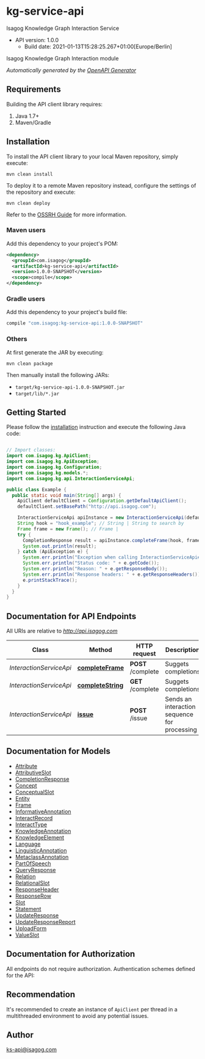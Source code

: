 # kg-service-api

Isagog Knowledge Graph Interaction Service
- API version: 1.0.0
  - Build date: 2021-01-13T15:28:25.267+01:00[Europe/Berlin]

Isagog Knowledge Graph Interaction module


*Automatically generated by the [OpenAPI Generator](https://openapi-generator.tech)*


## Requirements

Building the API client library requires:
1. Java 1.7+
2. Maven/Gradle

## Installation

To install the API client library to your local Maven repository, simply execute:

```shell
mvn clean install
```

To deploy it to a remote Maven repository instead, configure the settings of the repository and execute:

```shell
mvn clean deploy
```

Refer to the [OSSRH Guide](http://central.sonatype.org/pages/ossrh-guide.html) for more information.

### Maven users

Add this dependency to your project's POM:

```xml
<dependency>
  <groupId>com.isagog</groupId>
  <artifactId>kg-service-api</artifactId>
  <version>1.0.0-SNAPSHOT</version>
  <scope>compile</scope>
</dependency>
```

### Gradle users

Add this dependency to your project's build file:

```groovy
compile "com.isagog:kg-service-api:1.0.0-SNAPSHOT"
```

### Others

At first generate the JAR by executing:

```shell
mvn clean package
```

Then manually install the following JARs:

* `target/kg-service-api-1.0.0-SNAPSHOT.jar`
* `target/lib/*.jar`

## Getting Started

Please follow the [installation](#installation) instruction and execute the following Java code:

```java

// Import classes:
import com.isagog.kg.ApiClient;
import com.isagog.kg.ApiException;
import com.isagog.kg.Configuration;
import com.isagog.kg.models.*;
import com.isagog.kg.api.InteractionServiceApi;

public class Example {
  public static void main(String[] args) {
    ApiClient defaultClient = Configuration.getDefaultApiClient();
    defaultClient.setBasePath("http://api.isagog.com");

    InteractionServiceApi apiInstance = new InteractionServiceApi(defaultClient);
    String hook = "hook_example"; // String | String to search by
    Frame frame = new Frame(); // Frame | 
    try {
      CompletionResponse result = apiInstance.completeFrame(hook, frame);
      System.out.println(result);
    } catch (ApiException e) {
      System.err.println("Exception when calling InteractionServiceApi#completeFrame");
      System.err.println("Status code: " + e.getCode());
      System.err.println("Reason: " + e.getResponseBody());
      System.err.println("Response headers: " + e.getResponseHeaders());
      e.printStackTrace();
    }
  }
}

```

## Documentation for API Endpoints

All URIs are relative to *http://api.isagog.com*

Class | Method | HTTP request | Description
------------ | ------------- | ------------- | -------------
*InteractionServiceApi* | [**completeFrame**](docs/InteractionServiceApi.md#completeFrame) | **POST** /complete | Suggets completions
*InteractionServiceApi* | [**completeString**](docs/InteractionServiceApi.md#completeString) | **GET** /complete | Suggets completions
*InteractionServiceApi* | [**issue**](docs/InteractionServiceApi.md#issue) | **POST** /issue | Sends an interaction sequence for processing


## Documentation for Models

 - [Attribute](docs/Attribute.md)
 - [AttributiveSlot](docs/AttributiveSlot.md)
 - [CompletionResponse](docs/CompletionResponse.md)
 - [Concept](docs/Concept.md)
 - [ConceptualSlot](docs/ConceptualSlot.md)
 - [Entity](docs/Entity.md)
 - [Frame](docs/Frame.md)
 - [InformativeAnnotation](docs/InformativeAnnotation.md)
 - [InteractRecord](docs/InteractRecord.md)
 - [InteractType](docs/InteractType.md)
 - [KnowledgeAnnotation](docs/KnowledgeAnnotation.md)
 - [KnowledgeElement](docs/KnowledgeElement.md)
 - [Language](docs/Language.md)
 - [LinguisticAnnotation](docs/LinguisticAnnotation.md)
 - [MetaclassAnnotation](docs/MetaclassAnnotation.md)
 - [PartOfSpeech](docs/PartOfSpeech.md)
 - [QueryResponse](docs/QueryResponse.md)
 - [Relation](docs/Relation.md)
 - [RelationalSlot](docs/RelationalSlot.md)
 - [ResponseHeader](docs/ResponseHeader.md)
 - [ResponseRow](docs/ResponseRow.md)
 - [Slot](docs/Slot.md)
 - [Statement](docs/Statement.md)
 - [UpdateResponse](docs/UpdateResponse.md)
 - [UpdateResponseReport](docs/UpdateResponseReport.md)
 - [UploadForm](docs/UploadForm.md)
 - [ValueSlot](docs/ValueSlot.md)


## Documentation for Authorization

All endpoints do not require authorization.
Authentication schemes defined for the API:

## Recommendation

It's recommended to create an instance of `ApiClient` per thread in a multithreaded environment to avoid any potential issues.

## Author

ks-api@isagog.com

